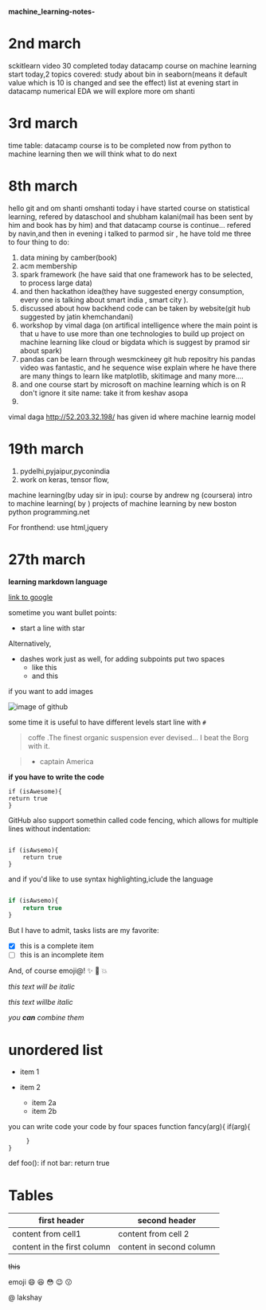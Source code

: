 **machine_learning-notes-**
# **2nd** march


sckitlearn video 30 completed today
datacamp course on machine learning start today,2 topics 
covered:
study about bin in seaborn(means it default value 
which is 10 is changed and see the effect)
list at evening start in datacamp
numerical EDA
we will explore more 
om shanti


# 3rd march


time table:
datacamp course is to be completed now from python to
machine learning
then we will think what to do 
next


# 8th march


hello git
and om shanti omshanti 
today i have started course on statistical learning, refered by dataschool and shubham kalani(mail has 
been sent by him and book has by him)
and that datacamp course is continue...
refered by navin,and then in evening
i talked to parmod sir , he have told me 
three to four thing to do:
1. data mining by camber(book)
2. acm membership
3. spark framework (he have said that 
one framework has to be selected,
to process large data)
4. and then hackathon idea(they have 
suggested energy consumption, every one is talking about smart india , smart city ).
5. discussed about how backhend code can be taken by website(git hub suggested by 
jatin khemchandani)
6.  workshop by vimal daga (on artifical
intelligence where the main point is 
that u have to use more than one technologies to build up project on machine learning like cloud or bigdata which is suggest by pramod sir about spark)
7. pandas can be learn through wesmckineey
git hub repositry his pandas video was
fantastic, and he sequence wise explain 
where he have there are many things to learn like matplotlib, skitimage and many more....
8. and one course start by microsoft
on machine learning which is on R
don't ignore it
site name:
take it from keshav asopa
9. 
vimal daga http://52.203.32.198/
has given id where machine learnig model

# 19th march


1. pydelhi,pyjaipur,pyconindia
2. work on keras, tensor flow,

machine learning(by uday sir in ipu):
course by andrew ng (coursera)
intro to machine learning( by  )
projects of machine learning by new  boston
python programming.net

For fronthend: use html,jquery

# 27th march

**learning markdown language**

[link to google](http://google.com)

sometime you want bullet points:

* start a line with star

Alternatively,
- dashes work just as well, for adding subpoints
put two spaces
  - like this
  - and this

if you want to add images

![image of github](https://www.google.co.in/imgres?imgurl=https%3A%2F%2Fassets-cdn.github.com%2Fimages%2Fmodules%2Fopen_graph%2Fgithub-mark.png&imgrefurl=https%3A%2F%2Fgithub.com%2F&docid=SZgkdCZ5k2vZ_M&tbnid=5cWNHtEIveYFNM%3A&vet=10ahUKEwid3LzeoYzaAhVFrI8KHahlDy4QMwg0KAAwAA..i&w=1200&h=630&bih=820&biw=701&q=image%20for%20github&ved=0ahUKEwid3LzeoYzaAhVFrI8KHahlDy4QMwg0KAAwAA&iact=mrc&uact=8)

some time it is useful to have different levels start line with `#`

> coffe .The finest organic suspension ever devised... I beat the Borg with it.

>  - captain America

**if you have to write the code**

    if (isAwesome){
	return true
    }


GitHub also support somethin called code fencing, which allows for multiple lines without indentation:

```

if (isAwsemo){
	return true
}

```

and if you'd like to use syntax highlighting,iclude the language

```javascript

if (isAwsemo){
	return true
}

```

But I have to admit, tasks lists are my favorite:
- [x] this is a complete item
- [ ] this is an incomplete item

And, of course emoji@! :sparkles: :camel: :boom:

*this text will be italic*

_this text willbe italic_

_you **can** combine them_

# unordered list

* item 1

* item 2
  * item 2a
  * item 2b

you can write code your code by four spaces
    function fancy(arg){
        if(arg){

         }
    }

def foo():
    if not bar:
        return true

# Tables

first header | second header
-----------  | -------------
content from cell1 | content from cell 2
content in the first column | content in second column

~~this~~

emoji :smile: :laughing: :flushed: :wink: :kissing:

@ lakshay

